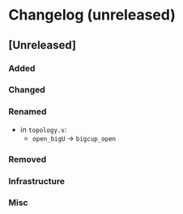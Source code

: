 # Changelog (unreleased)

## [Unreleased]

### Added

### Changed

### Renamed

- in `topology.v`:
  + `open_bigU` -> `bigcup_open`

### Removed

### Infrastructure

### Misc
